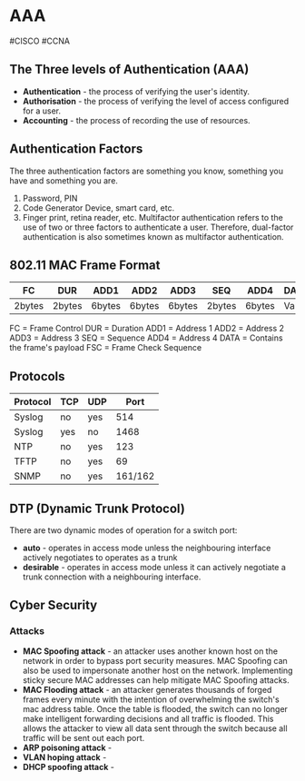 # AAA
#CISCO #CCNA 

## The Three levels of Authentication (AAA)
- **Authentication** - the process of verifying the user's identity.
- **Authorisation** - the process of verifying the level of access configured for a user.
- **Accounting** - the process of recording the use of resources.
## Authentication Factors
The three authentication factors are something you know, something you have and something you are.
1. Password, PIN
2. Code Generator Device, smart card, etc.
3. Finger print, retina reader, etc.
Multifactor authentication refers to the use of two or three factors to authenticate a user.
Therefore, dual-factor authentication is also sometimes known as multifactor authentication.

## 802.11 MAC Frame Format

| FC | DUR | ADD1 | ADD2 | ADD3 | SEQ | ADD4 | DATA | FCS |
|---|---|---|---|---|---|---|---|---|
| 2bytes | 2bytes | 6bytes | 6bytes | 6bytes | 2bytes | 6bytes | Var | 4bytes |

FC = Frame Control
DUR = Duration
ADD1 = Address 1
ADD2 = Address 2
ADD3 = Address 3
SEQ = Sequence
ADD4 = Address 4
DATA = Contains the frame's payload
FSC = Frame Check Sequence 

## Protocols 

| Protocol | TCP | UDP | Port |
|---|---|---|---|
| Syslog | no | yes | 514 |
| Syslog | yes | no | 1468 |
| NTP | no | yes | 123 |
| TFTP | no | yes | 69 |
| SNMP | no | yes | 161/162 |

## DTP (Dynamic Trunk Protocol)
There are two dynamic modes of operation for a switch port:
- **auto** - operates in access mode unless the neighbouring interface actively negotiates to operates as a trunk
- **desirable** - operates in access mode unless it can actively negotiate a trunk connection with a neighbouring interface. 

## Cyber Security

### Attacks
- **MAC Spoofing attack** - an attacker uses another known host on the network in order to bypass port security measures. MAC Spoofing can also be used to impersonate another host on the network. Implementing sticky secure MAC addresses can help mitigate MAC Spoofing attacks.
- **MAC Flooding attack** - an attacker generates thousands of forged frames every minute with the intention of overwhelming the switch's mac address table. Once the table is flooded, the switch can no longer make intelligent forwarding decisions and all traffic is flooded. This allows the attacker to view all data sent through the switch because all traffic will be sent out each port.
- **ARP poisoning attack** - 
- **VLAN hoping attack** - 
- **DHCP spoofing attack** - 